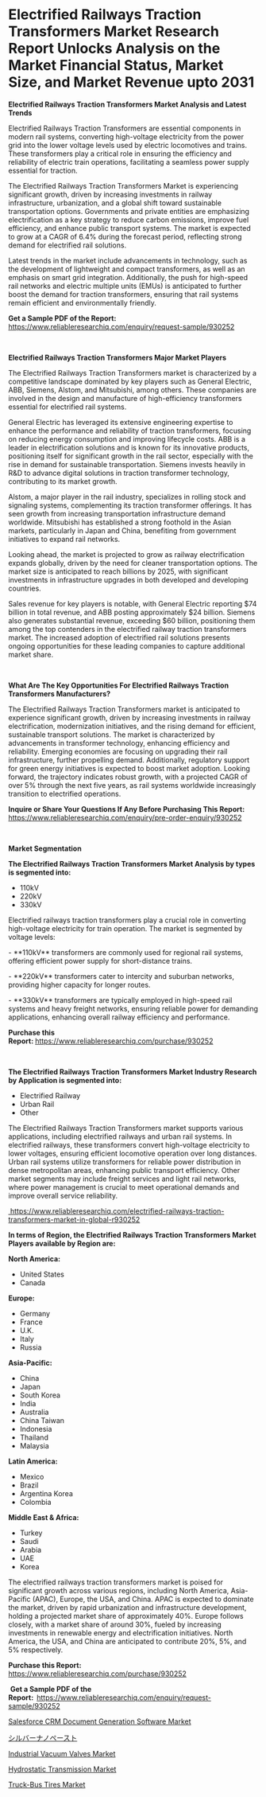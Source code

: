 <p><h1>Electrified Railways Traction Transformers Market Research Report Unlocks Analysis on the Market Financial Status, Market Size, and Market Revenue upto 2031</h1></p><p><strong>Electrified Railways Traction Transformers Market Analysis and Latest Trends</strong></p>
<p><p>Electrified Railways Traction Transformers are essential components in modern rail systems, converting high-voltage electricity from the power grid into the lower voltage levels used by electric locomotives and trains. These transformers play a critical role in ensuring the efficiency and reliability of electric train operations, facilitating a seamless power supply essential for traction.</p><p>The Electrified Railways Traction Transformers Market is experiencing significant growth, driven by increasing investments in railway infrastructure, urbanization, and a global shift toward sustainable transportation options. Governments and private entities are emphasizing electrification as a key strategy to reduce carbon emissions, improve fuel efficiency, and enhance public transport systems. The market is expected to grow at a CAGR of 6.4% during the forecast period, reflecting strong demand for electrified rail solutions.</p><p>Latest trends in the market include advancements in technology, such as the development of lightweight and compact transformers, as well as an emphasis on smart grid integration. Additionally, the push for high-speed rail networks and electric multiple units (EMUs) is anticipated to further boost the demand for traction transformers, ensuring that rail systems remain efficient and environmentally friendly.</p></p>
<p><strong>Get a Sample PDF of the Report:&nbsp;</strong> <a href="https://www.reliableresearchiq.com/enquiry/request-sample/930252">https://www.reliableresearchiq.com/enquiry/request-sample/930252</a></p>
<p>&nbsp;</p>
<p><strong>Electrified Railways Traction Transformers Major Market Players</strong></p>
<p><p>The Electrified Railways Traction Transformers market is characterized by a competitive landscape dominated by key players such as General Electric, ABB, Siemens, Alstom, and Mitsubishi, among others. These companies are involved in the design and manufacture of high-efficiency transformers essential for electrified rail systems. </p><p>General Electric has leveraged its extensive engineering expertise to enhance the performance and reliability of traction transformers, focusing on reducing energy consumption and improving lifecycle costs. ABB is a leader in electrification solutions and is known for its innovative products, positioning itself for significant growth in the rail sector, especially with the rise in demand for sustainable transportation. Siemens invests heavily in R&D to advance digital solutions in traction transformer technology, contributing to its market growth.</p><p>Alstom, a major player in the rail industry, specializes in rolling stock and signaling systems, complementing its traction transformer offerings. It has seen growth from increasing transportation infrastructure demand worldwide. Mitsubishi has established a strong foothold in the Asian markets, particularly in Japan and China, benefiting from government initiatives to expand rail networks.</p><p>Looking ahead, the market is projected to grow as railway electrification expands globally, driven by the need for cleaner transportation options. The market size is anticipated to reach billions by 2025, with significant investments in infrastructure upgrades in both developed and developing countries.</p><p>Sales revenue for key players is notable, with General Electric reporting $74 billion in total revenue, and ABB posting approximately $24 billion. Siemens also generates substantial revenue, exceeding $60 billion, positioning them among the top contenders in the electrified railway traction transformers market. The increased adoption of electrified rail solutions presents ongoing opportunities for these leading companies to capture additional market share.</p></p>
<p>&nbsp;</p>
<p><strong>What Are The Key Opportunities For Electrified Railways Traction Transformers Manufacturers?</strong></p>
<p><p>The Electrified Railways Traction Transformers market is anticipated to experience significant growth, driven by increasing investments in railway electrification, modernization initiatives, and the rising demand for efficient, sustainable transport solutions. The market is characterized by advancements in transformer technology, enhancing efficiency and reliability. Emerging economies are focusing on upgrading their rail infrastructure, further propelling demand. Additionally, regulatory support for green energy initiatives is expected to boost market adoption. Looking forward, the trajectory indicates robust growth, with a projected CAGR of over 5% through the next five years, as rail systems worldwide increasingly transition to electrified operations.</p></p>
<p><strong>Inquire or Share Your Questions If Any Before Purchasing This Report:</strong> <a href="https://www.reliableresearchiq.com/enquiry/pre-order-enquiry/930252">https://www.reliableresearchiq.com/enquiry/pre-order-enquiry/930252</a></p>
<p>&nbsp;</p>
<p><strong>Market Segmentation</strong></p>
<p><strong>The Electrified Railways Traction Transformers Market Analysis by types is segmented into:</strong></p>
<p><ul><li>110kV</li><li>220kV</li><li>330kV</li></ul></p>
<p><p>Electrified railways traction transformers play a crucial role in converting high-voltage electricity for train operation. The market is segmented by voltage levels: </p><p>- **110kV** transformers are commonly used for regional rail systems, offering efficient power supply for short-distance trains. </p><p>- **220kV** transformers cater to intercity and suburban networks, providing higher capacity for longer routes. </p><p>- **330kV** transformers are typically employed in high-speed rail systems and heavy freight networks, ensuring reliable power for demanding applications, enhancing overall railway efficiency and performance.</p></p>
<p><strong>Purchase this Report:&nbsp;</strong><a href="https://www.reliableresearchiq.com/purchase/930252">https://www.reliableresearchiq.com/purchase/930252</a></p>
<p>&nbsp;</p>
<p><strong>The Electrified Railways Traction Transformers Market Industry Research by Application is segmented into:</strong></p>
<p><ul><li>Electrified Railway</li><li>Urban Rail</li><li>Other</li></ul></p>
<p><p>The Electrified Railways Traction Transformers market supports various applications, including electrified railways and urban rail systems. In electrified railways, these transformers convert high-voltage electricity to lower voltages, ensuring efficient locomotive operation over long distances. Urban rail systems utilize transformers for reliable power distribution in dense metropolitan areas, enhancing public transport efficiency. Other market segments may include freight services and light rail networks, where power management is crucial to meet operational demands and improve overall service reliability.</p></p>
<p><a href="https://www.reliableresearchiq.com/electrified-railways-traction-transformers-market-in-global-r930252">&nbsp;https://www.reliableresearchiq.com/electrified-railways-traction-transformers-market-in-global-r930252</a></p>
<p><strong>In terms of Region, the Electrified Railways Traction Transformers Market Players available by Region are:</strong></p>
<p>
    <p> <strong> North America: </strong>
        <ul>
            <li>United States</li>
            <li>Canada</li>
        </ul>
        </p> 
    <p> <strong> Europe: </strong>
        <ul>
            <li>Germany</li>
            <li>France</li>
            <li>U.K.</li>
            <li>Italy</li>
            <li>Russia</li>
        </ul>
        </p> 
    <p> <strong> Asia-Pacific: </strong>
        <ul>
            <li>China</li>
            <li>Japan</li>
            <li>South Korea</li>
            <li>India</li>
            <li>Australia</li>
            <li>China Taiwan</li>
            <li>Indonesia</li>
            <li>Thailand</li>
            <li>Malaysia</li>
        </ul>
        </p> 
    <p> <strong> Latin America: </strong>
        <ul>
            <li>Mexico</li>
            <li>Brazil</li>
            <li>Argentina Korea</li>
            <li>Colombia</li>
        </ul>
        </p> 
    <p> <strong> Middle East & Africa: </strong>
        <ul>
            <li>Turkey</li>
            <li>Saudi</li>
            <li>Arabia</li>
            <li>UAE</li>
            <li>Korea</li>
        </ul>
    </p>
    </p>
<p><p>The electrified railways traction transformers market is poised for significant growth across various regions, including North America, Asia-Pacific (APAC), Europe, the USA, and China. APAC is expected to dominate the market, driven by rapid urbanization and infrastructure development, holding a projected market share of approximately 40%. Europe follows closely, with a market share of around 30%, fueled by increasing investments in renewable energy and electrification initiatives. North America, the USA, and China are anticipated to contribute 20%, 5%, and 5% respectively.</p></p>
<p><strong>Purchase this Report: </strong><a href="https://www.reliableresearchiq.com/purchase/930252">https://www.reliableresearchiq.com/purchase/930252</a></p>
<p>&nbsp;<strong>Get a Sample PDF of the Report:&nbsp;&nbsp;</strong><a href="https://www.reliableresearchiq.com/enquiry/request-sample/930252">https://www.reliableresearchiq.com/enquiry/request-sample/930252</a></p>
<p><strong></strong></p>
<p><p><a href="https://www.linkedin.com/pulse/evaluating-global-salesforce-crm-document-generation-software-x9kzf?trackingId=tTo80oV1RKSa1Lt%2FCDPisA%3D%3D">Salesforce CRM Document Generation Software Market</a></p><p><a href="https://medium.com/@vivakuvalis2005/silver-nano-paste-market-%E3%81%AE%E3%82%B0%E3%83%AD%E3%83%BC%E3%83%90%E3%83%AB%E5%B8%82%E5%A0%B4%E6%A6%82%E8%A6%81%E3%81%AF-%E4%B8%96%E7%95%8C%E3%81%8A%E3%82%88%E3%81%B3%E4%B8%BB%E8%A6%81%E5%B8%82%E5%A0%B4%E3%81%AB%E3%81%8A%E3%81%91%E3%82%8B%E6%A5%AD%E7%95%8C%E3%81%AB%E5%BD%B1%E9%9F%BF%E3%82%92%E4%B8%8E%E3%81%88%E3%82%8B%E4%B8%BB%E8%A6%81%E3%81%AA%E3%83%88%E3%83%AC%E3%83%B3%E3%83%89%E3%81%AB%E3%81%A4%E3%81%84%E3%81%A6-%E7%8B%AC%E8%87%AA%E3%81%AE%E8%A6%96%E7%82%B9%E3%82%92%E6%8F%90%E4%BE%9B%E3%81%97%E3%81%BE%E3%81%99-7d461212918c">シルバーナノペースト</a></p><p><a href="https://medium.com/@kirstencharrison82024/the-market-study-covers-the-industrial-vacuum-valves-market-across-various-segments-4b910f988839">Industrial Vacuum Valves Market</a></p><p><a href="https://medium.com/@kirstencharrison82024/the-hydrostatic-transmission-market-has-experienced-impressive-growth-in-recent-years-expanding-d7a6ddfc8b3f">Hydrostatic Transmission Market</a></p><p><a href="https://issuu.com/reportprime-2/docs/truck-bus-tires-market-size-2030.pp_a10060962fd864">Truck-Bus Tires Market</a></p></p>